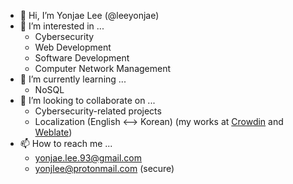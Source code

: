 - 👋 Hi, I’m Yonjae Lee (@leeyonjae) 
- 👀 I’m interested in ...
  - Cybersecurity
  - Web Development
  - Software Development
  - Computer Network Management
- 🌱 I’m currently learning ...
  - NoSQL
- 💞️ I’m looking to collaborate on ...
  - Cybersecurity-related projects
  - Localization (English <--> Korean) (my works at [Crowdin](https://crowdin.com/profile/yonjlee/activity) and [Weblate](https://hosted.weblate.org/user/yonjlee/))
- 📫 How to reach me ...
  - yonjae.lee.93@gmail.com
  - yonjlee@protonmail.com (secure)

<!---
leeyonjae/leeyonjae is a ✨ special ✨ repository because its `README.md` (this file) appears on your GitHub profile.
You can click the Preview link to take a look at your changes.
--->
